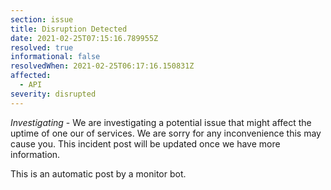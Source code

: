 ```yaml
---
section: issue
title: Disruption Detected
date: 2021-02-25T07:15:16.789955Z
resolved: true
informational: false
resolvedWhen: 2021-02-25T06:17:16.150831Z
affected:
  - API
severity: disrupted
---
```

*Investigating* - We are investigating a potential issue that might affect the uptime of one our of services. We are sorry for any inconvenience this may cause you. This incident post will be updated once we have more information.

This is an automatic post by a monitor bot.
        
